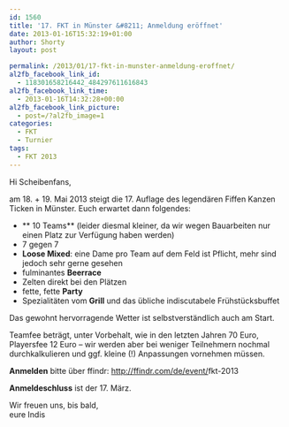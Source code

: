 ```yaml
---
id: 1560
title: '17. FKT in Münster &#8211; Anmeldung eröffnet'
date: 2013-01-16T15:32:19+01:00
author: Shorty
layout: post

permalink: /2013/01/17-fkt-in-munster-anmeldung-eroffnet/
al2fb_facebook_link_id:
  - 118301658216442_484297611616843
al2fb_facebook_link_time:
  - 2013-01-16T14:32:28+00:00
al2fb_facebook_link_picture:
  - post=/?al2fb_image=1
categories:
  - FKT
  - Turnier
tags:
  - FKT 2013
---
```

Hi Scheibenfans,

am 18. + 19. Mai 2013 steigt die 17. Auflage des legendären Fiffen Kanzen Ticken in Münster. Euch erwartet dann folgendes:

  * ** 10 Teams** (leider diesmal kleiner, da wir wegen Bauarbeiten nur einen Platz zur Verfügung haben werden)
  * 7 gegen 7
  * **Loose Mixed**: eine Dame pro Team auf dem Feld ist Pflicht, mehr sind jedoch sehr gerne gesehen
  * fulminantes **Beerrace**
  * Zelten direkt bei den Plätzen
  * fette, fette **Party**
  * Spezialitäten vom **Grill** und das übliche indiscutabele Frühstücksbuffet

Das gewohnt hervorragende Wetter ist selbstverständlich auch am Start.

Teamfee beträgt, unter Vorbehalt, wie in den letzten Jahren 70 Euro, Playersfee 12 Euro &#8211; wir werden aber bei weniger Teilnehmern nochmal durchkalkulieren und ggf. kleine (!) Anpassungen vornehmen müssen.

**Anmelden** bitte über ffindr: <a href="http://ffindr.com/de/event/fkt-2013" target="_blank">http://ffindr.com/de/event/<wbr></wbr>fkt-2013</a>

**Anmeldeschluss** ist der 17. März.

Wir freuen uns, bis bald,  
eure Indis